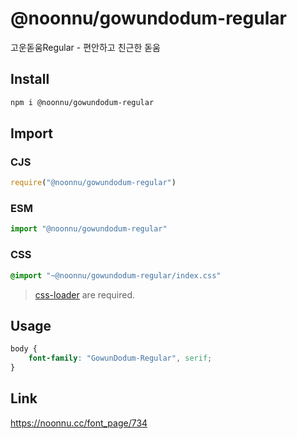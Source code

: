# @noonnu/gowundodum-regular
고운돋움Regular - 편안하고 친근한 돋움

## Install
```sh
npm i @noonnu/gowundodum-regular
```
## Import
### CJS
```js
require("@noonnu/gowundodum-regular")
```
### ESM
```js
import "@noonnu/gowundodum-regular"
```
### CSS 
```css
@import "~@noonnu/gowundodum-regular/index.css"
```
> [css-loader](https://github.com/webpack-contrib/css-loader) are required.

## Usage
```css
body {
    font-family: "GowunDodum-Regular", serif;
}
```

## Link
https://noonnu.cc/font_page/734